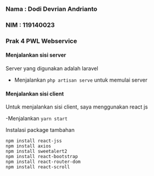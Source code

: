 ### Nama  : Dodi Devrian Andrianto
### NIM   : 119140023
### Prak 4 PWL Webservice


#### Menjalankan sisi server
Server yang digunakan adalah laravel
- Menjalankan ```php artisan serve``` untuk memulai server

#### Menjalankan sisi client
Untuk menjalankan sisi client, saya menggunakan react js

-Menjalankan ```yarn start```

Instalasi package tambahan
```
npm install react-jss
npm install axios
npm install sweetalert2
npm install react-bootstrap
npm install react-router-dom
npm install react-scroll
```

